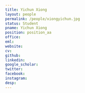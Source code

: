 ```yaml
---
title: Yichun Xiong
layout: people
permalink: /people/xiongyichun.jpg
status: Student
pname: Yichun Xiong
position: position_aa
office: 
eml: 
website: 
cv: 
github: 
linkedin:
google_scholar: 
twitter: 
facebook: 
instagram:
desp: 
---
```

